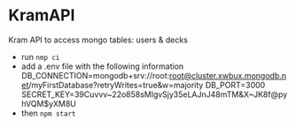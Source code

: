 # KramAPI
Kram API to access mongo tables: users &amp; decks

- run `nmp ci`
- add a .env file with the following information 
DB_CONNECTION=mongodb+srv://root:root@cluster.xwbux.mongodb.net/myFirstDatabase?retryWrites=true&w=majority
DB_PORT=3000
SECRET_KEY=39Cuvvv~22o858sMlgvSjy35eLAJnJ48mTM&X~JK8f@pyhVQM$yXM8U
- then `npm start`
